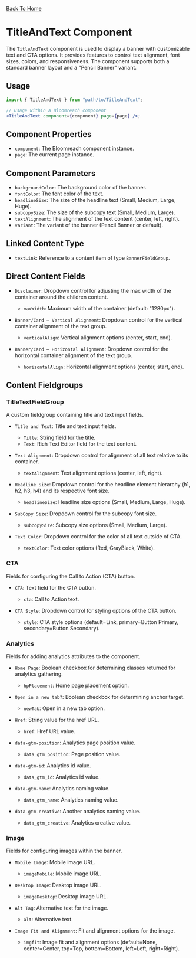 [Back To Home](../../../)

# TitleAndText Component

The `TitleAndText` component is used to display a banner with customizable text and CTA options. It provides features to control text alignment, font sizes, colors, and responsiveness. The component supports both a standard banner layout and a "Pencil Banner" variant.

## Usage

```jsx
import { TitleAndText } from "path/to/TitleAndText";

// Usage within a Bloomreach component
<TitleAndText component={component} page={page} />;
```

## Component Properties

- `component`: The Bloomreach component instance.
- `page`: The current page instance.

## Component Parameters

- `backgroundColor`: The background color of the banner.
- `fontColor`: The font color of the text.
- `headlineSize`: The size of the headline text (Small, Medium, Large, Huge).
- `subcopySize`: The size of the subcopy text (Small, Medium, Large).
- `textAlignment`: The alignment of the text content (center, left, right).
- `variant`: The variant of the banner (Pencil Banner or default).

## Linked Content Type

- `textLink`: Reference to a content item of type `BannerFieldGroup`.

## Direct Content Fields

- `Disclaimer`: Dropdown control for adjusting the max width of the container around the children content.

  - `maxWidth`: Maximum width of the container (default: "1280px").

- `Banner/Card – Vertical Alignment`: Dropdown control for the vertical container alignment of the text group.

  - `verticalAlign`: Vertical alignment options (center, start, end).

- `Banner/Card – Horizontal Alignment`: Dropdown control for the horizontal container alignment of the text group.
  - `horizontalAlign`: Horizontal alignment options (center, start, end).

## Content Fieldgroups

### TitleTextFieldGroup

A custom fieldgroup containing title and text input fields.

- `Title and Text`: Title and text input fields.

  - `Title`: String field for the title.
  - `Text`: Rich Text Editor field for the text content.

- `Text Alignment`: Dropdown control for alignment of all text relative to its container.

  - `textAlignment`: Text alignment options (center, left, right).

- `Headline Size`: Dropdown control for the headline element hierarchy (h1, h2, h3, h4) and its respective font size.

  - `headlineSize`: Headline size options (Small, Medium, Large, Huge).

- `SubCopy Size`: Dropdown control for the subcopy font size.

  - `subcopySize`: Subcopy size options (Small, Medium, Large).

- `Text Color`: Dropdown control for the color of all text outside of CTA.
  - `textColor`: Text color options (Red, GrayBlack, White).

### CTA

Fields for configuring the Call to Action (CTA) button.

- `CTA`: Text field for the CTA button.

  - `cta`: Call to Action text.

- `CTA Style`: Dropdown control for styling options of the CTA button.
  - `style`: CTA style options (default=Link, primary=Button Primary, secondary=Button Secondary).

### Analytics

Fields for adding analytics attributes to the component.

- `Home Page`: Boolean checkbox for determining classes returned for analytics gathering.

  - `hpPlacement`: Home page placement option.

- `Open in a new tab?`: Boolean checkbox for determining anchor target.

  - `newTab`: Open in a new tab option.

- `Href`: String value for the href URL.

  - `href`: Href URL value.

- `data-gtm-position`: Analytics page position value.

  - `data_gtm_position`: Page position value.

- `data-gtm-id`: Analytics id value.

  - `data_gtm_id`: Analytics id value.

- `data-gtm-name`: Analytics naming value.

  - `data_gtm_name`: Analytics naming value.

- `data-gtm-creative`: Another analytics naming value.
  - `data_gtm_creative`: Analytics creative value.

### Image

Fields for configuring images within the banner.

- `Mobile Image`: Mobile image URL.

  - `imageMobile`: Mobile image URL.

- `Desktop Image`: Desktop image URL.

  - `imageDesktop`: Desktop image URL.

- `Alt Tag`: Alternative text for the image.

  - `alt`: Alternative text.

- `Image Fit and Alignment`: Fit and alignment options for the image.
  - `imgfit`: Image fit and alignment options (default=None, center=Center, top=Top, bottom=Bottom, left=Left, right=Right).
